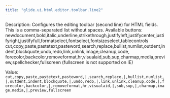 ```yaml
---
title: "glide.ui.html.editor.toolbar.line2"
---
```


Description: Configures the editing toolbar (second line) for HTML fields. This is a comma-separated list without spaces. Available buttons:<br>newdocument,bold,italic,underline,strikethrough,justifyleft,justifycenter,justifyright,justifyfull,formatselect,fontselect,fontsizeselect,tablecontrols
cut,copy,paste,pastetext,pasteword,search,replace,bullist,numlist,outdent,indent,blockquote,undo,redo,link,unlink,image,cleanup,code,
forecolor,backcolor,removeformat,hr,visualaid,sub,sup,charmap,media,preview,spellchecker,fullscreen (fullscreen is not supported on IE)



Value: `cut,copy,paste,pastetext,pasteword,|,search,replace,|,bullist,numlist,|,outdent,indent,blockquote,|,undo,redo,|,link,unlink,cleanup,code,|,forecolor,backcolor,|,removeformat,hr,visualaid,|,sub,sup,|,charmap,image,media,|,preview,fullscreen`